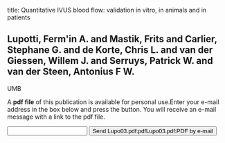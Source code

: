 title: Quantitative IVUS blood flow: validation in vitro, in animals and in patients

## Lupotti, Ferm'in A. and Mastik, Frits and Carlier, Stephane G. and de Korte, Chris L. and van der Giessen, Willem J. and Serruys, Patrick W. and van der Steen, Antonius F W.
UMB

A <b>pdf file</b> of this publication is available for personal use.Enter your e-mail address in the box below and press the button. You will receive an e-mail message with a link to the pdf file.
<form action="sender.php">  <input type="text" name="email">  <input type="submit" value="Send Lupo03.pdf:pdfLupo03.pdf:PDF by e-mail"></form>